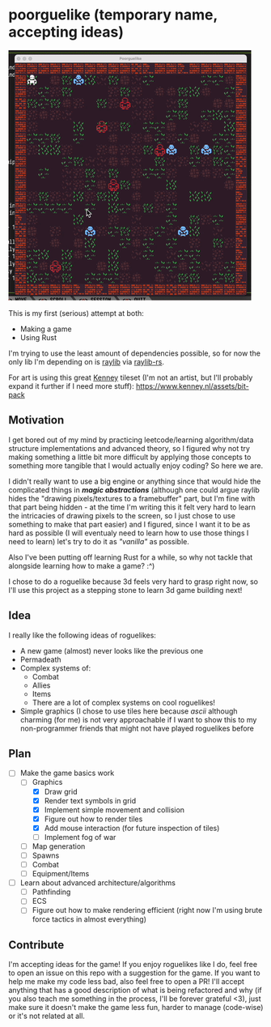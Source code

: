 # poorguelike (temporary name, accepting ideas)

![game gif](./game.gif)

This is my first (serious) attempt at both:
- Making a game
- Using Rust

I'm trying to use the least amount of dependencies possible, so for now the only lib I'm depending on is [raylib](https://www.raylib.com/) via [raylib-rs](https://github.com/deltaphc/raylib-rs).

For art is using this great [Kenney](kenney.nl) tileset (I'm not an artist, but I'll probably expand it further if I need more stuff): https://www.kenney.nl/assets/bit-pack

## Motivation

I get bored out of my mind by practicing leetcode/learning algorithm/data structure implementations and advanced theory, so I figured why not try making something a little bit more difficult by applying those concepts to something more tangible that I would actually enjoy coding? So here we are.

I didn't really want to use a big engine or anything since that would hide the complicated things in ***magic abstractions*** (although one could argue raylib hides the "drawing pixels/textures to a framebuffer" part, but I'm fine with that part being hidden - at the time I'm writing this it felt very hard to learn the intricacies of drawing pixels to the screen, so I just chose to use something to make that part easier) and I figured, since I want it to be as hard as possible (I will eventualy need to learn how to use those things I need to learn) let's try to do it as *"vanilla"* as possible.

Also I've been putting off learning Rust for a while, so why not tackle that alongside learning how to make a game? :^)

I chose to do a roguelike because 3d feels very hard to grasp right now, so I'll use this project as a stepping stone to learn 3d game building next!

## Idea

I really like the following ideas of roguelikes:
- A new game (almost) never looks like the previous one
- Permadeath
- Complex systems of:
  - Combat
  - Allies
  - Items
  - There are a lot of complex systems on cool roguelikes!
- Simple graphics (I chose to use tiles here because *ascii* although charming (for me) is not very approachable if I want to show this to my non-programmer friends that might not have played roguelikes before

## Plan
- [ ] Make the game basics work
  - [ ] Graphics
    - [X] Draw grid
    - [X] Render text symbols in grid
    - [X] Implement simple movement and collision
    - [X] Figure out how to render tiles
    - [X] Add mouse interaction (for future inspection of tiles)
    - [ ] Implement fog of war
  - [ ] Map generation
  - [ ] Spawns
  - [ ] Combat
  - [ ] Equipment/Items
- [ ] Learn about advanced architecture/algorithms
  - [ ] Pathfinding
  - [ ] ECS
  - [ ] Figure out how to make rendering efficient (right now I'm using brute force tactics in almost everything)

## Contribute

I'm accepting ideas for the game! If you enjoy roguelikes like I do, feel free to open an issue on this repo with a suggestion for the game. If you want to help me make my code less bad, also feel free to open a PR! I'll accept anything that has a good description of what is being refactored and why (if you also teach me something in the process, I'll be forever grateful <3), just make sure it doesn't make the game less fun, harder to manage (code-wise) or it's not related at all.
